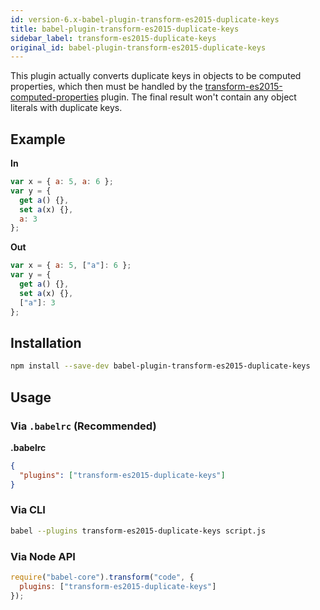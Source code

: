 ```yaml
---
id: version-6.x-babel-plugin-transform-es2015-duplicate-keys
title: babel-plugin-transform-es2015-duplicate-keys
sidebar_label: transform-es2015-duplicate-keys
original_id: babel-plugin-transform-es2015-duplicate-keys
---
```


This plugin actually converts duplicate keys in objects to be computed properties, which then must be handled by the [transform-es2015-computed-properties](https://babeljs.io/docs/en/babel-plugin-transform-es2015-computed-properties) plugin. The final result won't contain any object literals with duplicate keys.

## Example

**In**

```javascript
var x = { a: 5, a: 6 };
var y = {
  get a() {},
  set a(x) {},
  a: 3
};
```

**Out**

```javascript
var x = { a: 5, ["a"]: 6 };
var y = {
  get a() {},
  set a(x) {},
  ["a"]: 3
};
```

## Installation

```sh
npm install --save-dev babel-plugin-transform-es2015-duplicate-keys
```

## Usage

### Via `.babelrc` (Recommended)

**.babelrc**

```json
{
  "plugins": ["transform-es2015-duplicate-keys"]
}
```

### Via CLI

```sh
babel --plugins transform-es2015-duplicate-keys script.js
```

### Via Node API

```javascript
require("babel-core").transform("code", {
  plugins: ["transform-es2015-duplicate-keys"]
});
```

